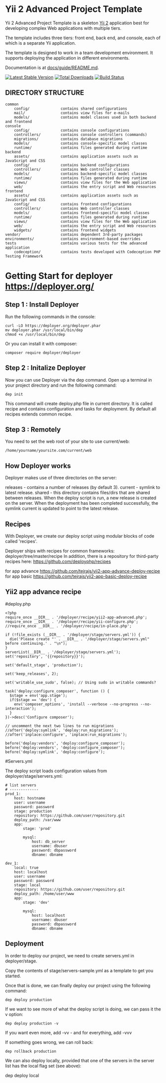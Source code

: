 Yii 2 Advanced Project Template
===============================

Yii 2 Advanced Project Template is a skeleton [Yii 2](http://www.yiiframework.com/) application best for
developing complex Web applications with multiple tiers.

The template includes three tiers: front end, back end, and console, each of which
is a separate Yii application.

The template is designed to work in a team development environment. It supports
deploying the application in different environments.

Documentation is at [docs/guide/README.md](docs/guide/README.md).

[![Latest Stable Version](https://poser.pugx.org/yiisoft/yii2-app-advanced/v/stable.png)](https://packagist.org/packages/yiisoft/yii2-app-advanced)
[![Total Downloads](https://poser.pugx.org/yiisoft/yii2-app-advanced/downloads.png)](https://packagist.org/packages/yiisoft/yii2-app-advanced)
[![Build Status](https://travis-ci.org/yiisoft/yii2-app-advanced.svg?branch=master)](https://travis-ci.org/yiisoft/yii2-app-advanced)

DIRECTORY STRUCTURE
-------------------

```
common
    config/              contains shared configurations
    mail/                contains view files for e-mails
    models/              contains model classes used in both backend and frontend
console
    config/              contains console configurations
    controllers/         contains console controllers (commands)
    migrations/          contains database migrations
    models/              contains console-specific model classes
    runtime/             contains files generated during runtime
backend
    assets/              contains application assets such as JavaScript and CSS
    config/              contains backend configurations
    controllers/         contains Web controller classes
    models/              contains backend-specific model classes
    runtime/             contains files generated during runtime
    views/               contains view files for the Web application
    web/                 contains the entry script and Web resources
frontend
    assets/              contains application assets such as JavaScript and CSS
    config/              contains frontend configurations
    controllers/         contains Web controller classes
    models/              contains frontend-specific model classes
    runtime/             contains files generated during runtime
    views/               contains view files for the Web application
    web/                 contains the entry script and Web resources
    widgets/             contains frontend widgets
vendor/                  contains dependent 3rd-party packages
environments/            contains environment-based overrides
tests                    contains various tests for the advanced application
    codeception/         contains tests developed with Codeception PHP Testing Framework
```

Getting Start for deployer https://deployer.org/
=====================================================
Step 1 : Install Deployer
-------------------------
Run the following commands in the console:
```
curl -LO https://deployer.org/deployer.phar
mv deployer.phar /usr/local/bin/dep
chmod +x /usr/local/bin/dep
```
Or you can install it with composer:
```
composer require deployer/deployer
```

Step 2 : Initalize Deployer
---------------------------
Now you can use Deployer via the dep command. Open up a terminal in your project directory and run the following command:
```
dep init
```
This command will create deploy.php file in current directory. It is called recipe and contains configuration and tasks for deployment. By default all recipes extends common recipe.

Step 3 : Remotely
-----------------
You need to set the web root of your site to use current/web:
```
/home/yourname/yoursite.com/current/web
```

How Deployer works
------------------
Deployer makes use of three directories on the server:

releases - contains a number of releases (by default 3).
current - symlink to latest release.
shared - this directory contains files/dirs that are shared between releases.
When the deploy script is run, a new release is created on the server. When the deployment has been completed successfully, the symlink current is updated to point to the latest release.

Recipes
---------
With Deployer, we create our deploy script using modular blocks of code called 'recipes'.

Deployer ships with recipes for common frameworks: deployer/tree/master/recipe
In addition, there is a repository for third-party recipes here: https://github.com/deployphp/recipes

for app advance https://github.com/tejrajs/yii2-app-advance-deploy-recipe
for app basic https://github.com/tejrajs/yii2-app-basic-deploy-recipe

Yii2 app advance recipe
-------------------------

#deploy.php

```
<?php
require_once __DIR__ . '/deployer/recipe/yii2-app-advanced.php';
require_once __DIR__ . '/deployer/recipe/yii-configure.php';
//require_once __DIR__ . '/deployer/recipe/in-place.php';

if (!file_exists (__DIR__ . '/deployer/stage/servers.yml')) {
  die('Please create "' . __DIR__ . '/deployer/stage/servers.yml" before continuing.' . "\n");
}
serverList(__DIR__ . '/deployer/stage/servers.yml');
set('repository', '{{repository}}');

set('default_stage', 'production');

set('keep_releases', 2);

set('writable_use_sudo', false); // Using sudo in writable commands?

task('deploy:configure_composer', function () {
  $stage = env('app.stage');
  if($stage == 'dev') {
    env('composer_options', 'install --verbose --no-progress --no-interaction');
  }
})->desc('Configure composer');

// uncomment the next two lines to run migrations
//after('deploy:symlink', 'deploy:run_migrations');
//after('inplace:configure', 'inplace:run_migrations');

before('deploy:vendors', 'deploy:configure_composer');
before('deploy:vendors', 'deploy:configure_composer');
before('deploy:symlink', 'deploy:configure');

```

#Servers.yml

The deploy script loads configuration values from deployer/stage/servers.yml:
```
# list servers
# -------------
prod_1:
    host: hostname
    user: username
    password: password
    stage: production
    repository: https://github.com/user/repository.git
    deploy_path: /var/www
    app:
        stage: 'prod'

        mysql:
            host: db_server
            username: dbuser
            password: dbpassword
            dbname: dbname

dev_1:
    local: true
    host: localhost
    user: username
    password: password
    stage: local
    repository: https://github.com/user/repository.git
    deploy_path: /home/user/www
    app:
        stage: 'dev'

        mysql:
            host: localhost
            username: dbuser
            password: dbpassword
            dbname: dbname

 ```
Deployment
--------------
In order to deploy our project, we need to create servers.yml in deployer/stage.

Copy the contents of stage/servers-sample.yml as a template to get you started.

Once that is done, we can finally deploy our project using the following command:
```
dep deploy production
```
If we want to see more of what the deploy script is doing, we can pass it the v option:
```
dep deploy production -v
```
If you want even more, add -vv - and for everything, add -vvv

If something goes wrong, we can roll back:
```
dep rollback production
```
We can also deploy locally, provided that one of the servers in the server list has the local flag set (see above):

dep deploy local